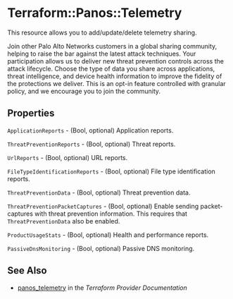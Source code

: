 # Terraform::Panos::Telemetry

This resource allows you to add/update/delete telemetry sharing.

Join other Palo Alto Networks customers in a global sharing community, helping
to raise the bar against the latest attack techniques. Your participation
allows us to deliver new threat prevention controls across the attack
lifecycle. Choose the type of data you share across applications, threat
intelligence, and device health information to improve the fidelity of the
protections we deliver. This is an opt-in feature controlled with granular
policy, and we encourage you to join the community.

## Properties

`ApplicationReports` - (Bool, optional) Application reports.

`ThreatPreventionReports` - (Bool, optional) Threat reports.

`UrlReports` - (Bool, optional) URL reports.

`FileTypeIdentificationReports` - (Bool, optional) File type identification reports.

`ThreatPreventionData` - (Bool, optional) Threat prevention data.

`ThreatPreventionPacketCaptures` - (Bool, optional) Enable sending packet- captures with threat prevention information. This requires that `ThreatPreventionData` also be enabled.

`ProductUsageStats` - (Bool, optional) Health and performance reports.

`PassiveDnsMonitoring` - (Bool, optional) Passive DNS monitoring.


## See Also

* [panos_telemetry](https://www.terraform.io/docs/providers/panos/r/telemetry.html) in the _Terraform Provider Documentation_